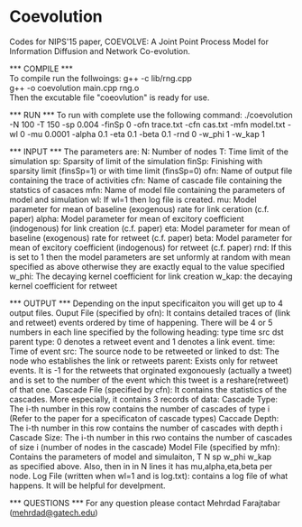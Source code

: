 # Coevolution
Codes for NIPS'15 paper, COEVOLVE: A Joint Point Process Model for Information Diffusion and Network Co-evolution.

*** COMPILE ***  
To compile run the follwoings: 
	g++ -c lib/rng.cpp  
	g++ -o coevolution main.cpp rng.o  
Then the excutable file "coeovlution" is ready for use. 


*** RUN ***
To run with complete  use the following command:
./coevolution -N 100 -T 150 -sp 0.004 -finSp 0 -ofn trace.txt -cfn cas.txt -mfn model.txt -wl 0 -mu 0.0001 -alpha 0.1 -eta 0.1 -beta 0.1 -rnd 0 -w_phi 1 -w_kap 1 

*** INPUT ***
The parameters are: 
	N:	Number of nodes
	T:	Time limit of the simulation 
	sp: Sparsity of limit of the simulation
	finSp: Finishing with sparsity limit (finsSp=1) or with time limit (finsSp=0)
	ofn: Name of output file containing the trace of activities
	cfn: Name of cascade file containing the statstics of casaces
	mfn: Name of model file containing the parameters of model and simulation
	wl: If wl=1 then log file is created.
	mu: Model parameter for mean of baseline (exogenous) rate for link ceration (c.f. paper)
	alpha: Model parameter for mean of excitory coefficient (indogenous) for link creation (c.f. paper)
	eta: Model parameter for mean of baseline (exogenous) rate for retweet (c.f. paper)
	beta: Model parameter for mean of excitory coefficient (indogenous) for retweet (c.f. paper)
	rnd: If this is set to 1 then the model parameters are set unformly at random with mean specified as above otherwise they are exactly equal to the value specified
	w_phi: The decaying kernel coefficient for link creation
	w_kap: the decaying kernel coefficient for retweet

*** OUTPUT ***
Depending on the input specificaiton you will get up to 4 output files.
	Ouput File (specified by ofn): It contains detailed traces of (link and retweet) events ordered by time of happening. There will be 4 or 5 numbers in each line specified by the following heading:
		type	time	src		dst		parent
		type: 0 denotes a retweet event and 1 denotes a link event.
		time: Time of event
		src: The source node to be retweeted or linked to
		dst: The node who establishes the link or retweets
		parent: Exists only for retweet events. It is -1 for the retweets that orginated exgonouesly (actually a tweet) and is set to the number of the event which this tweet is a reshare(retweet) of that one.
	Cascade File (specified by cfn): It contains the statistics of the cascades. More especially, it contains 3 records of data:
		Cascade Type: The i-th number in this row contains the number of cascades of type i (Refer to the paper for a specificaton of cascade types)
		Caccade Depth: The i-th number in this row contains the number of cascades with depth i
		Cascade Size: The i-th number in this rwo contains the number of cascades of size i (number of nodes in the cascade)
	Model File (specified by mfn): Contains the parameters of model and simulaiton,
		T	N	sp  w_phi	w_kap	
		as specified above.
		Also, then in in N lines it has mu,alpha,eta,beta per node.
	Log File (written when wl=1 and is log.txt): contains a log file of what happens. It will be helpful for develpment.
	
*** QUESTIONS ***
For any question please contact Mehrdad Farajtabar (mehrdad@gatech.edu)
